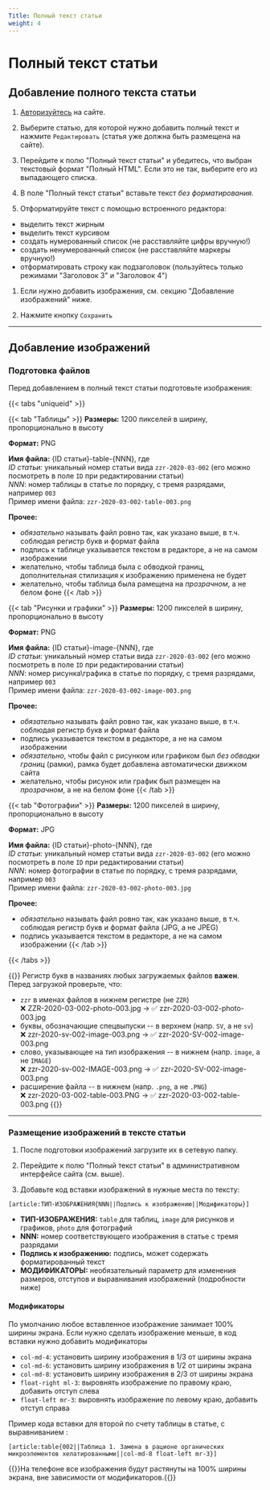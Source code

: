 ```yaml
---
Title: Полный текст статьи 
weight: 4
---
```


# Полный текст статьи 

## Добавление полного текста статьи

1. [Авторизуйтесь](../auth) на сайте.

1. Выберите статью, для которой нужно добавить полный текст и нажмите `Редактировать` (статья уже должна быть размещена на сайте).

1. Перейдите к полю "Полный текст статьи" и убедитесь, что выбран текстовый формат "Полный HTML". Если это не так, выберите его из выпадающего списка.

1. В поле "Полный текст статьи" вставьте текст _без форматирования_.

1. Отформатируйте текст с помощью встроенного редактора:
- выделить текст жирным  
- выделить текст курсивом
- создать нумерованный список (не расставляйте цифры вручную!)
- создать ненумерованный список (не расставляйте маркеры вручную!)
- отформатировать строку как подзаголовок (пользуйтесь только режимами "Заголовок 3" и "Заголовок 4")

1. Если нужно добавить изображения, см. секцию "Добавление изображений" ниже.

1. Нажмите кнопку `Сохранить`

--------

## Добавление изображений

### Подготовка файлов

Перед добавлением в полный текст статьи подготовьте изображения:

{{< tabs "uniqueid" >}}

{{< tab "Таблицы" >}}
**Размеры:** 1200 пикселей в ширину, пропорционально в высоту  

**Формат:** PNG   

**Имя файла:** {ID статьи}-table-{NNN}, где   
_ID статьи:_ уникальный номер статьи вида `zzr-2020-03-002` (его можно посмотреть в поле `ID` при редактировании статьи)  
_NNN_: номер таблицы в статье по порядку, с тремя разрядами, например `003`   
Пример имени файла: `zzr-2020-03-002-table-003.png`

**Прочее:**
- *обязательно* называть файл ровно так, как указано выше, в т.ч. соблюдая регистр букв и формат файла
- подпись к таблице указывается текстом в редакторе, а не на самом изображении
- желательно, чтобы таблица была с обводкой границ, дополнительная стилизация к изображению применена не будет 
- желательно, чтобы таблица была рамещена на *прозрачном*, а не белом фоне
{{< /tab >}}


{{< tab "Рисунки и графики" >}}
**Размеры:** 1200 пикселей в ширину, пропорционально в высоту  

**Формат:** PNG   

**Имя файла:** {ID статьи}-image-{NNN}, где   
_ID статьи:_ уникальный номер статьи вида `zzr-2020-03-002` (его можно посмотреть в поле `ID` при редактировании статьи)  
_NNN_: номер рисунка\графика в статье по порядку, с тремя разрядами, например `003`   
Пример имени файла: `zzr-2020-03-002-image-003.png`

**Прочее:**
- *обязательно* называть файл ровно так, как указано выше, в т.ч. соблюдая регистр букв и формат файла
- подпись указывается текстом в редакторе, а не на самом изображении
- *обязательно*, чтобы файл с рисунком или графиком был *без обводки границ* (рамки), рамка будет добавлена автоматически движком сайта
- желательно, чтобы рисунок или график был размещен на *прозрачном*, а не на белом фоне
{{< /tab >}}

{{< tab "Фотографии" >}}
**Размеры:** 1200 пикселей в ширину, пропорционально в высоту  

**Формат:** JPG   

**Имя файла:** {ID статьи}-photo-{NNN}, где   
_ID статьи:_ уникальный номер статьи вида `zzr-2020-03-002` (его можно посмотреть в поле `ID` при редактировании статьи)  
_NNN_: номер фотографии в статье по порядку, с тремя разрядами, например `003`   
Пример имени файла: `zzr-2020-03-002-photo-003.jpg`

**Прочее:**
- *обязательно* называть файл ровно так, как указано выше, в т.ч. соблюдая регистр букв и формат файла (JPG, а не JPEG)
- подпись указывается текстом в редакторе, а не на самом изображении
{{< /tab >}}

{{< /tabs >}}

{{<hint warning>}}
Регистр букв в названиях любых загружаемых файлов **важен**. Перед загрузкой проверьте, что:
- `zzr` в именах файлов в нижнем регистре (не `ZZR`)  
❌ ZZR-2020-03-002-photo-003.jpg → ✅ zzr-2020-03-002-photo-003.jpg
- буквы, обозначающие спецвыпуски -- в верхнем (напр. `SV`, а не `sv`)  
❌ zzr-2020-sv-002-image-003.png → ✅ zzr-2020-SV-002-image-003.png 
- слово, указывающее на тип изображения -- в нижнем (напр. `image`, а не `IMAGE`)  
❌ zzr-2020-sv-002-IMAGE-003.png → ✅ zzr-2020-SV-002-image-003.png 
- расширение файла -- в нижнем (напр. `.png`, а не `.PNG`)  
❌ zzr-2020-03-002-table-003.PNG → ✅ zzr-2020-03-002-table-003.png 
{{</hint>}}

--------

### Размещение изображений в тексте статьи 

1. После подготовки изображений загрузите их в сетевую папку.

1. Перейдите к полю "Полный текст статьи" в административном интерфейсе сайта (см. выше).

1. Добавьте код вставки изображений в нужные места по тексту:


```
[article:ТИП-ИЗОБРАЖЕНИЯ{NNN||Подпись к изображению||Модификаторы}]
```

- **ТИП-ИЗОБРАЖЕНИЯ:** `table` для таблиц, `image` для рисунков и графиков, `photo` для фотографий  
- **NNN:** номер соответствующего изображения в статье с тремя разрядами
- **Подпись к изображению:** подпись, может содержать форматированный текст  
- **МОДИФИКАТОРЫ:** необязательный параметр для изменения размеров, отступов и выравнивания изображений (подробности ниже)

#### **Модификаторы**
По умолчанию любое вставленное изображение занимает 100% ширины экрана. 
Если нужно сделать изображение меньше, в код вставки нужно добавить модификаторы

- `col-md-4`: установить ширину изображения в 1/3 от ширины экрана
- `col-md-6`: установить ширину изображения в 1/2 от ширины экрана
- `col-md-8`: установить ширину изображения в 2/3 от ширины экрана
- `float-right ml-3`: выровнять изображение по правому краю, добавить отступ слева
- `float-left mr-3`: выровнять изображение по левому краю, добавить отступ справа

Пример кода вставки для второй по счету таблицы в статье, с выравниванием :

```
[article:table{002||Таблица 1. Замена в рационе органических микроэлементов хелатированными||col-md-8 float-left mr-3}]
```

{{<hint info>}}На телефоне все изображения будут растянуты на 100% ширины экрана, вне зависимости от модификаторов.{{</hint>}}
